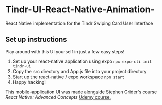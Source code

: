 # Tindr-UI-React-Native-Animation-
React Native implementation for the Tindr Swiping Card User Interface


## Set up instructions
Play around with this UI yourself in just a few easy steps!
1. Set up your react-native application using expo
`npx expo-cli init tindr-ui`
2. Copy the src directory and App.js file into your project directory
3. Start up the react-native / expo workspace
`npm start`
4. Happy hacking!


This mobile-application UI was made alongside Stephen Grider's course *React Native: Advanced Concepts* [Udemy course.](https://www.udemy.com/course/react-native-advanced/)
